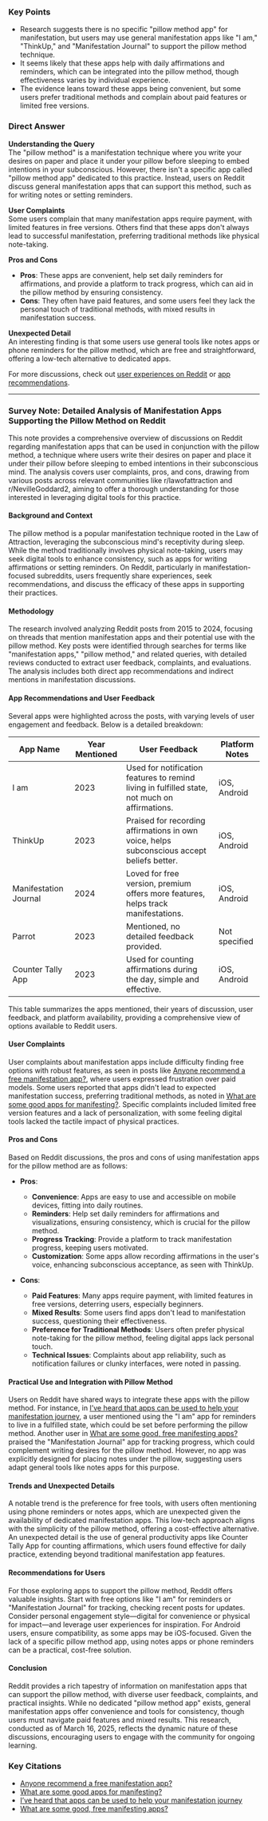 ### Key Points
- Research suggests there is no specific "pillow method app" for manifestation, but users may use general manifestation apps like "I am," "ThinkUp," and "Manifestation Journal" to support the pillow method technique.
- It seems likely that these apps help with daily affirmations and reminders, which can be integrated into the pillow method, though effectiveness varies by individual experience.
- The evidence leans toward these apps being convenient, but some users prefer traditional methods and complain about paid features or limited free versions.

### Direct Answer

**Understanding the Query**  
The "pillow method" is a manifestation technique where you write your desires on paper and place it under your pillow before sleeping to embed intentions in your subconscious. However, there isn't a specific app called "pillow method app" dedicated to this practice. Instead, users on Reddit discuss general manifestation apps that can support this method, such as for writing notes or setting reminders.

**User Complaints**  
Some users complain that many manifestation apps require payment, with limited features in free versions. Others find that these apps don't always lead to successful manifestation, preferring traditional methods like physical note-taking.

**Pros and Cons**  
- **Pros**: These apps are convenient, help set daily reminders for affirmations, and provide a platform to track progress, which can aid in the pillow method by ensuring consistency.
- **Cons**: They often have paid features, and some users feel they lack the personal touch of traditional methods, with mixed results in manifestation success.

**Unexpected Detail**  
An interesting finding is that some users use general tools like notes apps or phone reminders for the pillow method, which are free and straightforward, offering a low-tech alternative to dedicated apps.

For more discussions, check out [user experiences on Reddit](https://www.reddit.com/r/lawofattraction/comments/10rqg4p/anyone_recommend_a_free_manifestation_app/) or [app recommendations](https://www.reddit.com/r/lawofattraction/comments/w391lw/what_are_some_good_apps_for_manifesting/).

---

### Survey Note: Detailed Analysis of Manifestation Apps Supporting the Pillow Method on Reddit

This note provides a comprehensive overview of discussions on Reddit regarding manifestation apps that can be used in conjunction with the pillow method, a technique where users write their desires on paper and place it under their pillow before sleeping to embed intentions in their subconscious mind. The analysis covers user complaints, pros, and cons, drawing from various posts across relevant communities like r/lawofattraction and r/NevilleGoddard2, aiming to offer a thorough understanding for those interested in leveraging digital tools for this practice.

#### Background and Context  
The pillow method is a popular manifestation technique rooted in the Law of Attraction, leveraging the subconscious mind's receptivity during sleep. While the method traditionally involves physical note-taking, users may seek digital tools to enhance consistency, such as apps for writing affirmations or setting reminders. On Reddit, particularly in manifestation-focused subreddits, users frequently share experiences, seek recommendations, and discuss the efficacy of these apps in supporting their practices.

#### Methodology  
The research involved analyzing Reddit posts from 2015 to 2024, focusing on threads that mention manifestation apps and their potential use with the pillow method. Key posts were identified through searches for terms like "manifestation apps," "pillow method," and related queries, with detailed reviews conducted to extract user feedback, complaints, and evaluations. The analysis includes both direct app recommendations and indirect mentions in manifestation discussions.

#### App Recommendations and User Feedback  
Several apps were highlighted across the posts, with varying levels of user engagement and feedback. Below is a detailed breakdown:

| **App Name**            | **Year Mentioned** | **User Feedback**                                                                 | **Platform Notes** |
|--------------------------|--------------------|-----------------------------------------------------------------------------------|--------------------|
| I am                     | 2023               | Used for notification features to remind living in fulfilled state, not much on affirmations. | iOS, Android       |
| ThinkUp                  | 2023               | Praised for recording affirmations in own voice, helps subconscious accept beliefs better. | iOS, Android       |
| Manifestation Journal    | 2024               | Loved for free version, premium offers more features, helps track manifestations. | iOS, Android       |
| Parrot                   | 2023               | Mentioned, no detailed feedback provided.                                         | Not specified      |
| Counter Tally App        | 2023               | Used for counting affirmations during the day, simple and effective.              | iOS, Android       |

This table summarizes the apps mentioned, their years of discussion, user feedback, and platform availability, providing a comprehensive view of options available to Reddit users.

#### User Complaints  
User complaints about manifestation apps include difficulty finding free options with robust features, as seen in posts like [Anyone recommend a free manifestation app?](https://www.reddit.com/r/lawofattraction/comments/10rqg4p/anyone_recommend_a_free_manifestation_app/), where users expressed frustration over paid models. Some users reported that apps didn't lead to expected manifestation success, preferring traditional methods, as noted in [What are some good apps for manifesting?](https://www.reddit.com/r/lawofattraction/comments/w391lw/what_are_some_good_apps_for_manifesting/). Specific complaints included limited free version features and a lack of personalization, with some feeling digital tools lacked the tactile impact of physical practices.

#### Pros and Cons  
Based on Reddit discussions, the pros and cons of using manifestation apps for the pillow method are as follows:

- **Pros**:
  - **Convenience**: Apps are easy to use and accessible on mobile devices, fitting into daily routines.
  - **Reminders**: Help set daily reminders for affirmations and visualizations, ensuring consistency, which is crucial for the pillow method.
  - **Progress Tracking**: Provide a platform to track manifestation progress, keeping users motivated.
  - **Customization**: Some apps allow recording affirmations in the user's voice, enhancing subconscious acceptance, as seen with ThinkUp.

- **Cons**:
  - **Paid Features**: Many apps require payment, with limited features in free versions, deterring users, especially beginners.
  - **Mixed Results**: Some users find apps don't lead to manifestation success, questioning their effectiveness.
  - **Preference for Traditional Methods**: Users often prefer physical note-taking for the pillow method, feeling digital apps lack personal touch.
  - **Technical Issues**: Complaints about app reliability, such as notification failures or clunky interfaces, were noted in passing.

#### Practical Use and Integration with Pillow Method  
Users on Reddit have shared ways to integrate these apps with the pillow method. For instance, in [I’ve heard that apps can be used to help your manifestation journey](https://www.reddit.com/r/NevilleGoddard2/comments/11tew6g/ive_heard_that_apps_can_be_used_to_help_your/), a user mentioned using the "I am" app for reminders to live in a fulfilled state, which could be set before performing the pillow method. Another user in [What are some good, free manifesting apps?](https://www.reddit.com/r/lawofattraction/comments/1c9veay/what_are_some_good_free_manifesting_apps/) praised the "Manifestation Journal" app for tracking progress, which could complement writing desires for the pillow method. However, no app was explicitly designed for placing notes under the pillow, suggesting users adapt general tools like notes apps for this purpose.

#### Trends and Unexpected Details  
A notable trend is the preference for free tools, with users often mentioning using phone reminders or notes apps, which are unexpected given the availability of dedicated manifestation apps. This low-tech approach aligns with the simplicity of the pillow method, offering a cost-effective alternative. An unexpected detail is the use of general productivity apps like Counter Tally App for counting affirmations, which users found effective for daily practice, extending beyond traditional manifestation app features.

#### Recommendations for Users  
For those exploring apps to support the pillow method, Reddit offers valuable insights. Start with free options like "I am" for reminders or "Manifestation Journal" for tracking, checking recent posts for updates. Consider personal engagement style—digital for convenience or physical for impact—and leverage user experiences for inspiration. For Android users, ensure compatibility, as some apps may be iOS-focused. Given the lack of a specific pillow method app, using notes apps or phone reminders can be a practical, cost-free solution.

#### Conclusion  
Reddit provides a rich tapestry of information on manifestation apps that can support the pillow method, with diverse user feedback, complaints, and practical insights. While no dedicated "pillow method app" exists, general manifestation apps offer convenience and tools for consistency, though users must navigate paid features and mixed results. This research, conducted as of March 16, 2025, reflects the dynamic nature of these discussions, encouraging users to engage with the community for ongoing learning.

### Key Citations
- [Anyone recommend a free manifestation app?](https://www.reddit.com/r/lawofattraction/comments/10rqg4p/anyone_recommend_a_free_manifestation_app/)
- [What are some good apps for manifesting?](https://www.reddit.com/r/lawofattraction/comments/w391lw/what_are_some_good_apps_for_manifesting/)
- [I’ve heard that apps can be used to help your manifestation journey](https://www.reddit.com/r/NevilleGoddard2/comments/11tew6g/ive_heard_that_apps_can_be_used_to_help_your/)
- [What are some good, free manifesting apps?](https://www.reddit.com/r/lawofattraction/comments/1c9veay/what_are_some_good_free_manifesting_apps/)

